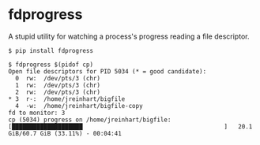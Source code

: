 fdprogress
==========
A stupid utility for watching a process's progress reading a file descriptor.

```
$ pip install fdprogress

$ fdprogress $(pidof cp)
Open file descriptors for PID 5034 (* = good candidate):
  0  rw:  /dev/pts/3 (chr)
  1  rw:  /dev/pts/3 (chr)
  2  rw:  /dev/pts/3 (chr)
* 3  r-:  /home/jreinhart/bigfile
  4  -w:  /home/jreinhart/bigfile-copy
fd to monitor: 3
cp (5034) progress on /home/jreinhart/bigfile:
[████████████████████                                        ]   20.1 GiB/60.7 GiB (33.11%) - 00:04:41
```
